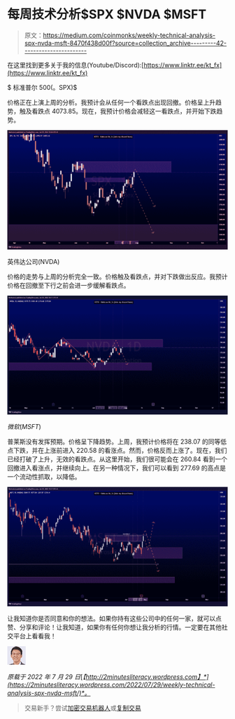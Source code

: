 # 每周技术分析$SPX $NVDA $MSFT

> 原文：<https://medium.com/coinmonks/weekly-technical-analysis-spx-nvda-msft-8470f438d00f?source=collection_archive---------42----------------------->

在这里找到更多关于我的信息(Youtube/Discord):[https://www.linktr.ee/kt_fx](https://www.linktr.ee/kt_fx)

$ 标准普尔 500(。SPX)$

价格正在上演上周的分析。我预计会从任何一个看跌点出现回撤。价格呈上升趋势，触及看跌点 4073.85。现在，我预计价格会减轻这一看跌点，并开始下跌趋势。

![](img/3d8bab464d932b1b40c458279bfd9331.png)

英伟达公司(NVDA)

价格的走势与上周的分析完全一致。价格触及看跌点，并对下跌做出反应。我预计价格在回撤至下行之前会进一步缓解看跌点。

![](img/4e3c0da57a135065d0d6e73c644506c7.png)

$微软(MSFT)$

普莱斯没有发挥预期。价格呈下降趋势。上周，我预计价格将在 238.07 的同等低点下跌，并在上涨前进入 220.58 的看涨点。然而，价格反而上涨了。现在，我们已经打破了上升，无效的看跌点。从这里开始，我们很可能会在 260.84 看到一个回撤进入看涨点，并继续向上。在另一种情况下，我们可以看到 277.69 的高点是一个流动性抓取，以降低。

![](img/31b4a9907f82592b51ad80fd8baeaa94.png)

让我知道你是否同意和你的想法。如果你持有这些公司中的任何一家，就可以点赞、分享和评论！让我知道，如果你有任何你想让我分析的行情。一定要在其他社交平台上看看我！

![](img/c18e312ec790fe28947700346024d977.png)

*原载于 2022 年 7 月 29 日*[*【http://2minutesliteracy.wordpress.com】*](https://2minutesliteracy.wordpress.com/2022/07/29/weekly-technical-analysis-spx-nvda-msft/)*。*

> 交易新手？尝试[加密交易机器人](/coinmonks/crypto-trading-bot-c2ffce8acb2a)或[复制交易](/coinmonks/top-10-crypto-copy-trading-platforms-for-beginners-d0c37c7d698c)